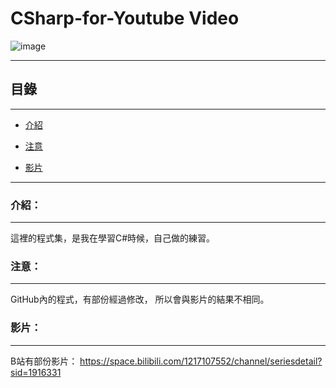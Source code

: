 # CSharp-for-Youtube Video

![image](https://github.com/Ka-Po/CSharp-for-Video/blob/main/%E5%B0%81%E9%9D%A2%E5%9C%96.jpg)

****
<h2>目錄</h2>

****

*  [介紹](#介紹)

*  [注意](#注意)

*  [影片](#影片)
****

### 介紹：
****

這裡的程式集，是我在學習C#時候，自己做的練習。


### 注意：
****

GitHub內的程式，有部份經過修改，
所以會與影片的結果不相同。

### 影片：
****

B站有部份影片：
https://space.bilibili.com/1217107552/channel/seriesdetail?sid=1916331


